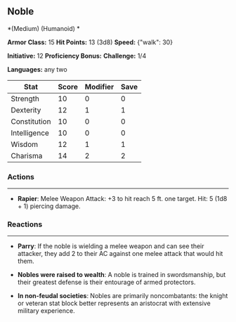 ## Noble
*(Medium) (Humanoid) *

**Armor Class:** 15
**Hit Points:** 13 (3d8)
**Speed:** {"walk": 30}

**Initiative:** 12
**Proficiency Bonus:**
**Challenge:** 1/4

**Languages:** any two



| Stat | Score | Modifier | Save |
| ---- | ---- | ---- | ---- |
| Strength | 10 | 0 | 0 |
| Dexterity | 12 | 1 | 1 |
| Constitution | 10 | 0 | 0 |
| Intelligence | 10 | 0 | 0 |
| Wisdom | 12 | 1 | 1 |
| Charisma | 14 | 2 | 2 |

### Actions
 --- 
- **Rapier**: Melee Weapon Attack: +3 to hit  reach 5 ft.  one target. Hit: 5 (1d8 + 1) piercing damage.

### Reactions
 --- 
- **Parry**: If the noble is wielding a melee weapon and can see their attacker, they add 2 to their AC against one melee attack that would hit them.

- **Nobles were raised to wealth**: A noble is trained in swordsmanship, but their greatest defense is their entourage of armed protectors.

- **In non-feudal societies**: Nobles are primarily noncombatants: the knight or veteran stat block better represents an aristocrat with extensive military experience.


